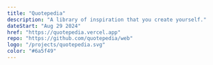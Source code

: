 ```yaml
---
title: "Quotepedia"
description: "A library of inspiration that you create yourself."
dateStart: "Aug 29 2024"
href: "https://quotepedia.vercel.app"
repo: "https://github.com/quotepedia/web"
logo: "/projects/quotepedia.svg"
color: "#6a5f49"
---
```

